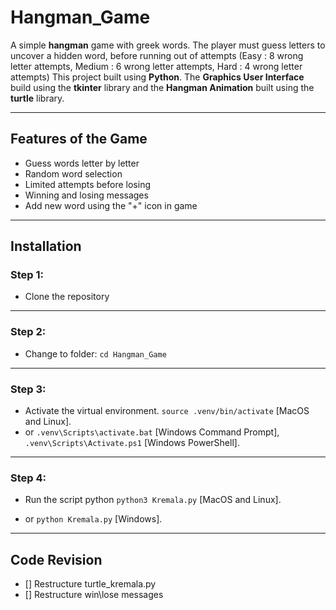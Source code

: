 # Hangman_Game
A simple **hangman** game with greek words. The player must guess letters to uncover a hidden word, before running out of attempts (Easy : 8 wrong letter attempts, Medium : 6 wrong letter attempts, Hard : 4 wrong letter attempts)
This project built using **Python**. 
The **Graphics User Interface** build using the **tkinter** library and the **Hangman Animation** built using the **turtle** library.

---

## Features of the Game
 - Guess words letter by letter
 - Random word selection
 - Limited attempts before losing
 - Winning and losing messages
 - Add new word using the "+" icon in game

 ---

## Installation

### Step 1: 
- Clone the repository
---
### Step 2:
- Change to folder: `cd Hangman_Game`
---
### Step 3: 
- Activate the virtual environment. `source .venv/bin/activate` [MacOS and Linux].
- or `.venv\Scripts\activate.bat` [Windows Command Prompt], `.venv\Scripts\Activate.ps1` [Windows PowerShell].
---
### Step 4:
- Run the script python `python3 Kremala.py` [MacOS and Linux].

- or `python Kremala.py` [Windows].

---
## Code Revision
- [] Restructure turtle_kremala.py
- [] Restructure win\lose messages

